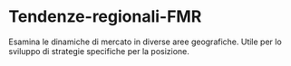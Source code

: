 # Tendenze-regionali-FMR
Esamina le dinamiche di mercato in diverse aree geografiche. Utile per lo sviluppo di strategie specifiche per la posizione.
